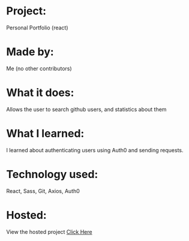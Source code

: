 # Project:
Personal Portfolio (react)
# Made by:
Me (no other contributors)
# What it does:
Allows the user to search github users, and statistics about them
# What I learned:
I learned about authenticating users using Auth0 and sending requests.
# Technology used:
React, Sass, Git, Axios, Auth0
# Hosted:
View the hosted project [Click Here](https://github-page.netlify.app/login)

